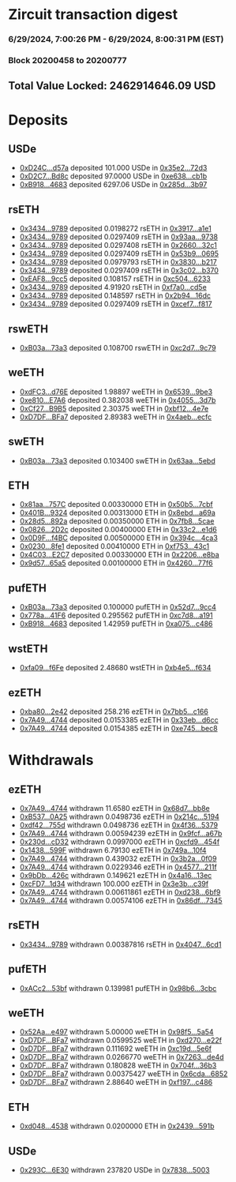 # Zircuit transaction digest
### 6/29/2024, 7:00:26 PM - 6/29/2024, 8:00:31 PM (EST)
### Block 20200458 to 20200777

## Total Value Locked: 2462914646.09 USD

# Deposits
## USDe
- [0xD24C...d57a](https://etherscan.io/address/0xD24Cfe2d0fa81369ca6291c28ac5426e16B6d57a) deposited 101.000 USDe in [0x35e2...72d3](https://etherscan.io/tx/0xD24Cfe2d0fa81369ca6291c28ac5426e16B6d57a)
- [0xD2C7...Bd8c](https://etherscan.io/address/0xD2C7a69566893c8dc72e1e38513340e08CfcBd8c) deposited 97.0000 USDe in [0xe638...cb1b](https://etherscan.io/tx/0xD2C7a69566893c8dc72e1e38513340e08CfcBd8c)
- [0xB918...4683](https://etherscan.io/address/0xB918275BC7dE52e04E7Add911d16f4d8C4984683) deposited 6297.06 USDe in [0x285d...3b97](https://etherscan.io/tx/0xB918275BC7dE52e04E7Add911d16f4d8C4984683)
## rsETH
- [0x3434...9789](https://etherscan.io/address/0x34349c5569e7B846c3558961552D2202760A9789) deposited 0.0198272 rsETH in [0x3917...a1e1](https://etherscan.io/tx/0x34349c5569e7B846c3558961552D2202760A9789)
- [0x3434...9789](https://etherscan.io/address/0x34349c5569e7B846c3558961552D2202760A9789) deposited 0.0297409 rsETH in [0x93aa...9738](https://etherscan.io/tx/0x34349c5569e7B846c3558961552D2202760A9789)
- [0x3434...9789](https://etherscan.io/address/0x34349c5569e7B846c3558961552D2202760A9789) deposited 0.0297408 rsETH in [0x2660...32c1](https://etherscan.io/tx/0x34349c5569e7B846c3558961552D2202760A9789)
- [0x3434...9789](https://etherscan.io/address/0x34349c5569e7B846c3558961552D2202760A9789) deposited 0.0297409 rsETH in [0x53b9...0695](https://etherscan.io/tx/0x34349c5569e7B846c3558961552D2202760A9789)
- [0x3434...9789](https://etherscan.io/address/0x34349c5569e7B846c3558961552D2202760A9789) deposited 0.0979793 rsETH in [0x3830...b217](https://etherscan.io/tx/0x34349c5569e7B846c3558961552D2202760A9789)
- [0x3434...9789](https://etherscan.io/address/0x34349c5569e7B846c3558961552D2202760A9789) deposited 0.0297409 rsETH in [0x3c02...b370](https://etherscan.io/tx/0x34349c5569e7B846c3558961552D2202760A9789)
- [0xEAF8...9cc5](https://etherscan.io/address/0xEAF8f3E5AfD6751bD96142d90B91F89418d89cc5) deposited 0.108157 rsETH in [0xc504...6233](https://etherscan.io/tx/0xEAF8f3E5AfD6751bD96142d90B91F89418d89cc5)
- [0x3434...9789](https://etherscan.io/address/0x34349c5569e7B846c3558961552D2202760A9789) deposited 4.91920 rsETH in [0xf7a0...cd5e](https://etherscan.io/tx/0x34349c5569e7B846c3558961552D2202760A9789)
- [0x3434...9789](https://etherscan.io/address/0x34349c5569e7B846c3558961552D2202760A9789) deposited 0.148597 rsETH in [0x2b94...16dc](https://etherscan.io/tx/0x34349c5569e7B846c3558961552D2202760A9789)
- [0x3434...9789](https://etherscan.io/address/0x34349c5569e7B846c3558961552D2202760A9789) deposited 0.0297409 rsETH in [0xcef7...f817](https://etherscan.io/tx/0x34349c5569e7B846c3558961552D2202760A9789)
## rswETH
- [0xB03a...73a3](https://etherscan.io/address/0xB03a30793a2c1Cf7b1dd3DE352af581fb54c73a3) deposited 0.108700 rswETH in [0xc2d7...9c79](https://etherscan.io/tx/0xB03a30793a2c1Cf7b1dd3DE352af581fb54c73a3)
## weETH
- [0xdFC3...d76E](https://etherscan.io/address/0xdFC30c075019Bb671d60D84242d814f3cdf8d76E) deposited 1.98897 weETH in [0x6539...9be3](https://etherscan.io/tx/0xdFC30c075019Bb671d60D84242d814f3cdf8d76E)
- [0xe810...E7A6](https://etherscan.io/address/0xe8106C1531C2992CfF2271e40cAa43b8a120E7A6) deposited 0.382038 weETH in [0x4055...3d7b](https://etherscan.io/tx/0xe8106C1531C2992CfF2271e40cAa43b8a120E7A6)
- [0xCf27...B9B5](https://etherscan.io/address/0xCf27137f2887e5634aFe103f3B3c9a92a8eEB9B5) deposited 2.30375 weETH in [0xbf12...4e7e](https://etherscan.io/tx/0xCf27137f2887e5634aFe103f3B3c9a92a8eEB9B5)
- [0xD7DF...BFa7](https://etherscan.io/address/0xD7DF7E085214743530afF339aFC420c7c720BFa7) deposited 2.89383 weETH in [0x4aeb...ecfc](https://etherscan.io/tx/0xD7DF7E085214743530afF339aFC420c7c720BFa7)
## swETH
- [0xB03a...73a3](https://etherscan.io/address/0xB03a30793a2c1Cf7b1dd3DE352af581fb54c73a3) deposited 0.103400 swETH in [0x63aa...5ebd](https://etherscan.io/tx/0xB03a30793a2c1Cf7b1dd3DE352af581fb54c73a3)
## ETH
- [0x81aa...757C](https://etherscan.io/address/0x81aaCC9DAE962228aA25369eB4eeF9efE22A757C) deposited 0.00330000 ETH in [0x50b5...7cbf](https://etherscan.io/tx/0x81aaCC9DAE962228aA25369eB4eeF9efE22A757C)
- [0x401B...9324](https://etherscan.io/address/0x401B7Ca1B6da9a884b2f1755D22337432FB09324) deposited 0.00313000 ETH in [0x8ebd...a69a](https://etherscan.io/tx/0x401B7Ca1B6da9a884b2f1755D22337432FB09324)
- [0x28d5...892a](https://etherscan.io/address/0x28d5E49BDC2a0314B4bec4f8BCB70FB08267892a) deposited 0.00350000 ETH in [0x7fb8...5cae](https://etherscan.io/tx/0x28d5E49BDC2a0314B4bec4f8BCB70FB08267892a)
- [0x0826...2D2c](https://etherscan.io/address/0x0826c14aa94dB7f59F34e7841b8f50A1f1062D2c) deposited 0.00400000 ETH in [0x33c2...e1d6](https://etherscan.io/tx/0x0826c14aa94dB7f59F34e7841b8f50A1f1062D2c)
- [0x0D9F...f4BC](https://etherscan.io/address/0x0D9F977760D23720914b3c6941D2aF747aD3f4BC) deposited 0.00500000 ETH in [0x394c...4ca3](https://etherscan.io/tx/0x0D9F977760D23720914b3c6941D2aF747aD3f4BC)
- [0x0230...8fe1](https://etherscan.io/address/0x0230a139C359C309B3434E1510FD69D893788fe1) deposited 0.00410000 ETH in [0xf753...43c1](https://etherscan.io/tx/0x0230a139C359C309B3434E1510FD69D893788fe1)
- [0x4C03...E2C7](https://etherscan.io/address/0x4C03c5e5aac7f0d770a52179A75916923faFE2C7) deposited 0.00330000 ETH in [0x2206...e8ba](https://etherscan.io/tx/0x4C03c5e5aac7f0d770a52179A75916923faFE2C7)
- [0x9d57...65a5](https://etherscan.io/address/0x9d5765595a92c560c8759d2a9c375C66123765a5) deposited 0.00100000 ETH in [0x4260...77f6](https://etherscan.io/tx/0x9d5765595a92c560c8759d2a9c375C66123765a5)
## pufETH
- [0xB03a...73a3](https://etherscan.io/address/0xB03a30793a2c1Cf7b1dd3DE352af581fb54c73a3) deposited 0.100000 pufETH in [0x52d7...9cc4](https://etherscan.io/tx/0xB03a30793a2c1Cf7b1dd3DE352af581fb54c73a3)
- [0x778a...41F6](https://etherscan.io/address/0x778a71F806A60309c9975bbe8E0c475f134E41F6) deposited 0.295562 pufETH in [0xc7d8...a191](https://etherscan.io/tx/0x778a71F806A60309c9975bbe8E0c475f134E41F6)
- [0xB918...4683](https://etherscan.io/address/0xB918275BC7dE52e04E7Add911d16f4d8C4984683) deposited 1.42959 pufETH in [0xa075...c486](https://etherscan.io/tx/0xB918275BC7dE52e04E7Add911d16f4d8C4984683)
## wstETH
- [0xfa09...f6Fe](https://etherscan.io/address/0xfa093fd99116E9755e03CDE356e7D6D753C5f6Fe) deposited 2.48680 wstETH in [0xb4e5...f634](https://etherscan.io/tx/0xfa093fd99116E9755e03CDE356e7D6D753C5f6Fe)
## ezETH
- [0xba80...2e42](https://etherscan.io/address/0xba808ddDD6095Da90d47A6c48ad5FB40549F2e42) deposited 258.216 ezETH in [0x7bb5...c166](https://etherscan.io/tx/0xba808ddDD6095Da90d47A6c48ad5FB40549F2e42)
- [0x7A49...4744](https://etherscan.io/address/0x7A493Be5c2ce014cD049Bf178a1ac0Db1B434744) deposited 0.0153385 ezETH in [0x33eb...d6cc](https://etherscan.io/tx/0x7A493Be5c2ce014cD049Bf178a1ac0Db1B434744)
- [0x7A49...4744](https://etherscan.io/address/0x7A493Be5c2ce014cD049Bf178a1ac0Db1B434744) deposited 0.0154385 ezETH in [0xe745...bec8](https://etherscan.io/tx/0x7A493Be5c2ce014cD049Bf178a1ac0Db1B434744)
# Withdrawals
## ezETH
- [0x7A49...4744](https://etherscan.io/address/0x7A493Be5c2ce014cD049Bf178a1ac0Db1B434744) withdrawn 11.6580 ezETH in [0x68d7...bb8e](https://etherscan.io/tx/0x7A493Be5c2ce014cD049Bf178a1ac0Db1B434744)
- [0xB537...0A25](https://etherscan.io/address/0xB537952D66AFaca6896eB994D28067Ba8f070A25) withdrawn 0.0498736 ezETH in [0x214c...5194](https://etherscan.io/tx/0xB537952D66AFaca6896eB994D28067Ba8f070A25)
- [0xdf42...755d](https://etherscan.io/address/0xdf4212e2aA2F44b4d2B0C5e3E90fe41d4704755d) withdrawn 0.0498736 ezETH in [0x4f36...5379](https://etherscan.io/tx/0xdf4212e2aA2F44b4d2B0C5e3E90fe41d4704755d)
- [0x7A49...4744](https://etherscan.io/address/0x7A493Be5c2ce014cD049Bf178a1ac0Db1B434744) withdrawn 0.00594239 ezETH in [0x9fcf...a67b](https://etherscan.io/tx/0x7A493Be5c2ce014cD049Bf178a1ac0Db1B434744)
- [0x230d...cD32](https://etherscan.io/address/0x230d477Cb0E19617B2159D87Ee02AaF32085cD32) withdrawn 0.0997000 ezETH in [0xcfd9...454f](https://etherscan.io/tx/0x230d477Cb0E19617B2159D87Ee02AaF32085cD32)
- [0x1438...599F](https://etherscan.io/address/0x143865834d1536fCa7e063e26E452681C9dA599F) withdrawn 6.79130 ezETH in [0x749a...10f4](https://etherscan.io/tx/0x143865834d1536fCa7e063e26E452681C9dA599F)
- [0x7A49...4744](https://etherscan.io/address/0x7A493Be5c2ce014cD049Bf178a1ac0Db1B434744) withdrawn 0.439032 ezETH in [0x3b2a...0f09](https://etherscan.io/tx/0x7A493Be5c2ce014cD049Bf178a1ac0Db1B434744)
- [0x7A49...4744](https://etherscan.io/address/0x7A493Be5c2ce014cD049Bf178a1ac0Db1B434744) withdrawn 0.0229346 ezETH in [0x4577...211f](https://etherscan.io/tx/0x7A493Be5c2ce014cD049Bf178a1ac0Db1B434744)
- [0x9bDb...426c](https://etherscan.io/address/0x9bDbF758A78803333493CfBfB572aa72d22E426c) withdrawn 0.149621 ezETH in [0x4a16...13ec](https://etherscan.io/tx/0x9bDbF758A78803333493CfBfB572aa72d22E426c)
- [0xcFD7...1d34](https://etherscan.io/address/0xcFD727653C3d5a1B943f675781d3245B884f1d34) withdrawn 100.000 ezETH in [0x3e3b...c39f](https://etherscan.io/tx/0xcFD727653C3d5a1B943f675781d3245B884f1d34)
- [0x7A49...4744](https://etherscan.io/address/0x7A493Be5c2ce014cD049Bf178a1ac0Db1B434744) withdrawn 0.00611861 ezETH in [0xd238...6bf9](https://etherscan.io/tx/0x7A493Be5c2ce014cD049Bf178a1ac0Db1B434744)
- [0x7A49...4744](https://etherscan.io/address/0x7A493Be5c2ce014cD049Bf178a1ac0Db1B434744) withdrawn 0.00574106 ezETH in [0x86df...7345](https://etherscan.io/tx/0x7A493Be5c2ce014cD049Bf178a1ac0Db1B434744)
## rsETH
- [0x3434...9789](https://etherscan.io/address/0x34349c5569e7B846c3558961552D2202760A9789) withdrawn 0.00387816 rsETH in [0x4047...6cd1](https://etherscan.io/tx/0x34349c5569e7B846c3558961552D2202760A9789)
## pufETH
- [0xACc2...53bf](https://etherscan.io/address/0xACc2C59c954048fE4FC8D9f1C5dCc8B93AFe53bf) withdrawn 0.139981 pufETH in [0x98b6...3cbc](https://etherscan.io/tx/0xACc2C59c954048fE4FC8D9f1C5dCc8B93AFe53bf)
## weETH
- [0x52Aa...e497](https://etherscan.io/address/0x52Aa899454998Be5b000Ad077a46Bbe360F4e497) withdrawn 5.00000 weETH in [0x98f5...5a54](https://etherscan.io/tx/0x52Aa899454998Be5b000Ad077a46Bbe360F4e497)
- [0xD7DF...BFa7](https://etherscan.io/address/0xD7DF7E085214743530afF339aFC420c7c720BFa7) withdrawn 0.0599525 weETH in [0xd270...e22f](https://etherscan.io/tx/0xD7DF7E085214743530afF339aFC420c7c720BFa7)
- [0xD7DF...BFa7](https://etherscan.io/address/0xD7DF7E085214743530afF339aFC420c7c720BFa7) withdrawn 0.111692 weETH in [0xc19d...5e6f](https://etherscan.io/tx/0xD7DF7E085214743530afF339aFC420c7c720BFa7)
- [0xD7DF...BFa7](https://etherscan.io/address/0xD7DF7E085214743530afF339aFC420c7c720BFa7) withdrawn 0.0266770 weETH in [0x7263...de4d](https://etherscan.io/tx/0xD7DF7E085214743530afF339aFC420c7c720BFa7)
- [0xD7DF...BFa7](https://etherscan.io/address/0xD7DF7E085214743530afF339aFC420c7c720BFa7) withdrawn 0.180828 weETH in [0x704f...36b3](https://etherscan.io/tx/0xD7DF7E085214743530afF339aFC420c7c720BFa7)
- [0xD7DF...BFa7](https://etherscan.io/address/0xD7DF7E085214743530afF339aFC420c7c720BFa7) withdrawn 0.00375427 weETH in [0x6cda...6852](https://etherscan.io/tx/0xD7DF7E085214743530afF339aFC420c7c720BFa7)
- [0xD7DF...BFa7](https://etherscan.io/address/0xD7DF7E085214743530afF339aFC420c7c720BFa7) withdrawn 2.88640 weETH in [0xf197...c486](https://etherscan.io/tx/0xD7DF7E085214743530afF339aFC420c7c720BFa7)
## ETH
- [0xd048...4538](https://etherscan.io/address/0xd048d6Ee69F41F78593b67eD3716097933eE4538) withdrawn 0.0200000 ETH in [0x2439...591b](https://etherscan.io/tx/0xd048d6Ee69F41F78593b67eD3716097933eE4538)
## USDe
- [0x293C...6E30](https://etherscan.io/address/0x293C6937D8D82e05B01335F7B33FBA0c8e256E30) withdrawn 237820 USDe in [0x7838...5003](https://etherscan.io/tx/0x293C6937D8D82e05B01335F7B33FBA0c8e256E30)
